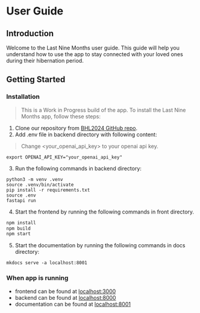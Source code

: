 # User Guide

## Introduction
Welcome to the Last Nine Months user guide. This guide will help you understand how to use the app to stay connected with your loved ones during their hibernation period.

## Getting Started
### Installation
> This is a Work in Progress build of the app. 
To install the Last Nine Months app, follow these steps:
1. Clone our repository from [BHL2024 GitHub repo](https://github.com/avangie/BHL2024).
2. Add .env file in backend directory with following content:
> Change <your_openai_api_key> to your openai api key.
```
export OPENAI_API_KEY="your_openai_api_key"
```
3. Run the following commands in backend directory:
```
python3 -m venv .venv
source .venv/bin/activate
pip install -r requirements.txt
source .env
fastapi run
```
4. Start the frontend by running the following commands in front directory.
```bash
npm install
npm build
npm start
```
5. Start the documentation by running the following commands in docs directory:
```
mkdocs serve -a localhost:8001
```

### When app is running
- frontend can be found at [localhost:3000](localhost:3000)
- backend can be found at [localhost:8000](localhost:8000)
- documentation can be found at [localhost:8001](localhost:8001)
